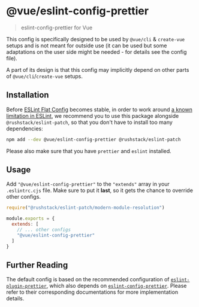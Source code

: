 # @vue/eslint-config-prettier

> eslint-config-prettier for Vue

This config is specifically designed to be used by `@vue/cli` & `create-vue` setups
and is not meant for outside use (it can be used but some adaptations
on the user side might be needed - for details see the config file).

A part of its design is that this config may implicitly depend on
other parts of `@vue/cli`/`create-vue` setups.

## Installation

Before [ESLint Flat Config](https://eslint.org/docs/latest/use/configure/configuration-files-new) becomes stable, in order to work around [a known limitation in ESLint](https://github.com/eslint/eslint/issues/3458), we recommend you to use this package alongside `@rushstack/eslint-patch`, so that you don't have to install too many dependencies:

```sh
npm add --dev @vue/eslint-config-prettier @rushstack/eslint-patch
```

Please also make sure that you have `prettier` and `eslint` installed.

## Usage

Add `"@vue/eslint-config-prettier"` to the `"extends"` array in your `.eslintrc.cjs` file. Make sure to put it **last**, so it gets the chance to override other configs.

```js
require("@rushstack/eslint-patch/modern-module-resolution")

module.exports = {
  extends: [
    // ... other configs
    "@vue/eslint-config-prettier"
  ]
}
```

## Further Reading

The default config is based on the recommended configuration of [`eslint-plugin-prettier`](https://github.com/prettier/eslint-plugin-prettier/#recommended-configuration), which also depends on [`eslint-config-prettier`](https://github.com/prettier/eslint-config-prettier). Please refer to their corresponding documentations for more implementation details.
